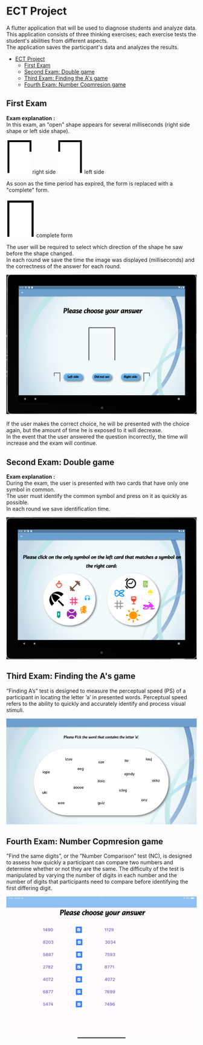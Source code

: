 # ECT Project

A flutter application that will be used to diagnose students and analyze data.<br />
This application consists of three thinking exercises; each exercise tests the student's abilities from different aspects.<br />
The application saves the participant's data and analyzes the results.

- [ECT Project](#ect-project)
  - [First Exam](#first-exam)
  - [Second Exam: Double game](#second-exam-double-game)
  - [Third Exam: Finding the A's game](#third-exam-finding-the-a's-game)
  - [Fourth Exam: Number Copmresion game](#fourth-exam-number-compresion-game)



## First Exam

**Exam explanation :** <br />
In this exam, an "open" shape appears for several milliseconds (right side shape or left side shape).

![](assets/images/RightShape.png)right side
![](assets/images/LeftShape.png) left side

As soon as the time period has expired, the form is replaced with a "complete" form.

![](assets/images/FullShape.png) complete form


The user will be required to select which direction of the shape he saw before the shape changed.<br />
In each round we save the time the image was displayed (milliseconds) and the correctness of the answer for each round.


![](assets/images/FirstExam.png)


If the user makes the correct choice, he will be presented with the choice again, but the amount of time he is exposed to it will decrease.<br />
In the event that the user answered the question incorrectly, the time will increase and the exam will continue.

## Second Exam: Double game


**Exam explanation :** <br />
During the exam, the user is presented with two cards that have only one symbol in common.<br />
The user must identify the common symbol and press on it as quickly as possible.<br />
In each round we save identification time.


![](assets/images/SecondExam.png)

## Third Exam: Finding the A's game

”Finding A’s” test is designed to measure the perceptual speed (PS) of a participant in
locating the letter ’a’ in presented words. Perceptual speed refers to the ability to quickly
and accurately identify and process visual stimuli.


![](assets/images/FindingAExample.png)


## Fourth Exam: Number Copmresion game

”Find the same digits”, or the ”Number Comparison” test (NC), is designed to assess how
quickly a participant can compare two numbers and determine whether or not they are
the same. The difficulty of the test is manipulated by varying the number of digits in each
number and the number of digits that participants need to compare before identifying
the first differing digit.

![](assets/images/FourthExam.png)


